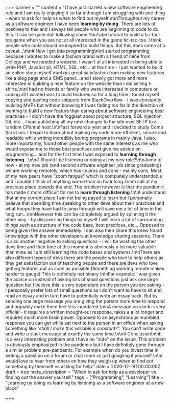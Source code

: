 +++
banner = ""
content = "I have just started a new software engineering role and I am really enjoying it so far although I am struggling with one thing - when to ask for help vs when to find out myself.\n\nThroughout my career as a software engineer I have been **learning by doing**. There are lots of positives to this and I always tell people who are beginning to code to do this. It can be quite dull following some YouTube tutorial to build a tic-tac-toe game when you are not at all interested in the game tic-tac-toe. I think people who code should be inspired to build things. But this does come at a caveat...\n\n# How I got into programming\n\nI started programming because I wanted to make a fashion brand with a friend of mine from College and we needed a website. I wasn't at all interested in being able to write PHP, JavaScript, HTML, SQL, etc... at the time - I just wanted to build an online shop myself.\n\nI got great satisfaction from making new features like a blog page and a CMS panel... and I slowly got more and more interested in building a new feature on the website than I did selling t-shirts.\n\nI had no friends or family who were interested in computers or coding all I wanted was to build features so for a long time I found myself copying and pasting code snippets from StackOverflow -  I was constantly building MVPs but without knowing it I was fading too far in the direction of wanting to build a new feature than caring about software engineering best practices - I didn't have the foggiest about project structure, SQL injection, Git, etc... I was publishing all my new changes to the site over SFTP to a random CPannel host.\n\nFast forward a year and I decided to study Comp Sci at uni. I began to learn about making my code more efficient, secure and readable while writing incredibly boring programs in mainly Java. I also, more importantly, found other people with the same interests as me who would expose me to these best practices and give me advice on programming... and for the first time I was exposed to **learning through listening**...\n\n# Should I be listening or doing at my new role?\n\nJump to now - at my new job (and second software engineer job since graduating) we are working remotely,  which has its pros and cons - mainly cons. Most of my new peers have \"zoom fatigue\" which is completely understandable and I couldn't think of anything worse than an hour long zoom call at my previous place towards the end. The problem however is that the pandemic has made it more difficult for me to **learn through listening**.\n\nI understand that at my current place I am not being payed to learn but I personally believe that spending time speaking to other devs about their practices and what hoops they have had to jump through will save me a lot of time in the long run...\n\nHowever this can be completely argued by spinning it the other way - by discovering things by myself I will learn a lot of surrounding things such as structure of the code base,  best practices, etc... Opposed to being given the answer immediately.  I can also then share this knew found knowledge with the other developers at knowledge sharing sessions. There is also another negative to asking questions - I will be wasting the other devs time and their time at this moment is obviously a lot more valuable than mine as I am still learning the code bases and systems.\n\nThere are also different types of devs there are the people who love to help others as they get satisfaction out of teaching people and there are devs who love getting features out as soon as possible (Something working remote makes harder to gauge) This is definitely not binary.\n\nFor example: I was given the advice on instead of asking lots of small questions just ask one large question but I believe this is very dependent on the person you are asking - I personally prefer lots of small questions as I don't want to have to sit and read an essay and in turn have to potentially write an essay back. But by sending one large message you are giving the person more time to respond and arguably make them feel less inundated.\n\nA message on slack is very official - it requires a written thought-out response, takes a a lot longer and requires much more brain power. Opposed to an asynchronous mumbled response you can get while sat next to the person in an office when asking something like _\"shall I make this variable a constant?\"._ You can't write code and write a slack message at exactly the same time.\n\n# Conclusion\n\nIt is a very interesting problem and I have no \"side\" on the issue.  This problem is obviously emphasized in the pandemic but I have definitely gone through a similar problem pre-pandemic. For example when do you invest time in writing a question on a forum or chat room vs just googling it yourself.\n\nI would love to hear from others on how they weigh up when to find out something by themself vs asking for help."
date = 2020-12-19T00:00:00Z
draft = true
meta_description = "When to ask for help as a developer vs finding out the answer yourself."
tags = ["Programming", "Learning"]
title = "Learning by doing vs learning by listening as a software engineer at a new place"

+++
